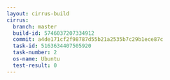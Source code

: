 ```yaml
---
layout: cirrus-build
cirrus:
  branch: master
  build-id: 5746037207334912
  commit: a4de171cf2f98787d55b21a2535b7c29b1ece87c
  task-id: 5163634407505920
  task-number: 2
  os-name: Ubuntu
  test-result: 0
---
```

